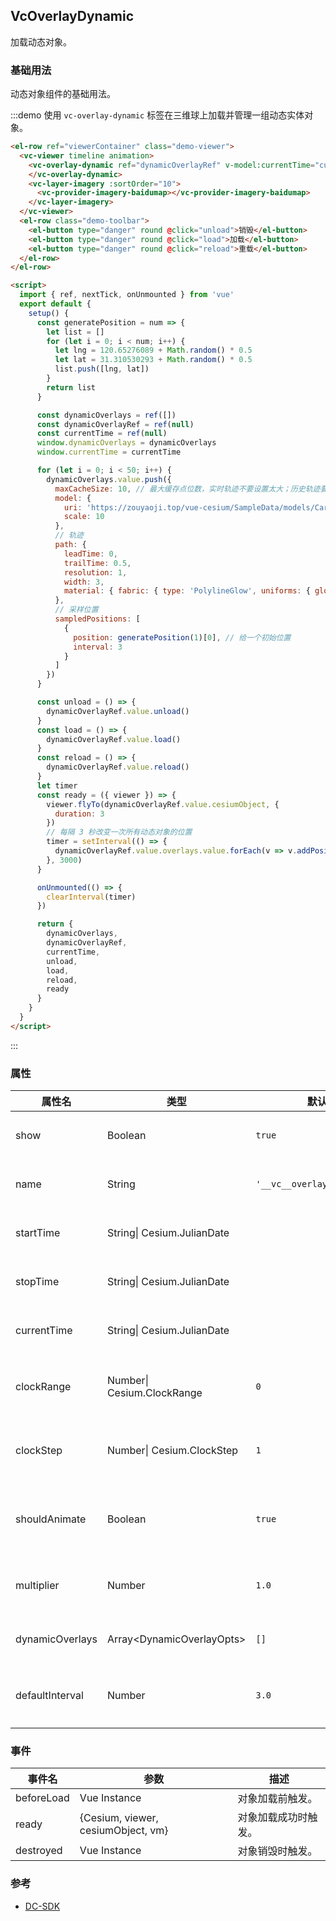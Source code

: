 <!--
 * @Author: zouyaoji@https://github.com/zouyaoji
 * @Date: 2021-11-24 15:37:18
 * @LastEditTime: 2021-11-25 23:50:05
 * @LastEditors: zouyaoji
 * @Description:
 * @FilePath: \vue-cesium@next\website\docs\zh-CN\overlays\vc-overlay-dynamic.md
-->

## VcOverlayDynamic

加载动态对象。

### 基础用法

动态对象组件的基础用法。

:::demo 使用 `vc-overlay-dynamic` 标签在三维球上加载并管理一组动态实体对象。

```html
<el-row ref="viewerContainer" class="demo-viewer">
  <vc-viewer timeline animation>
    <vc-overlay-dynamic ref="dynamicOverlayRef" v-model:currentTime="currentTime" :dynamicOverlays="dynamicOverlays" @ready="ready">
    </vc-overlay-dynamic>
    <vc-layer-imagery :sortOrder="10">
      <vc-provider-imagery-baidumap></vc-provider-imagery-baidumap>
    </vc-layer-imagery>
  </vc-viewer>
  <el-row class="demo-toolbar">
    <el-button type="danger" round @click="unload">销毁</el-button>
    <el-button type="danger" round @click="load">加载</el-button>
    <el-button type="danger" round @click="reload">重载</el-button>
  </el-row>
</el-row>

<script>
  import { ref, nextTick, onUnmounted } from 'vue'
  export default {
    setup() {
      const generatePosition = num => {
        let list = []
        for (let i = 0; i < num; i++) {
          let lng = 120.65276089 + Math.random() * 0.5
          let lat = 31.310530293 + Math.random() * 0.5
          list.push([lng, lat])
        }
        return list
      }

      const dynamicOverlays = ref([])
      const dynamicOverlayRef = ref(null)
      const currentTime = ref(null)
      window.dynamicOverlays = dynamicOverlays
      window.currentTime = currentTime

      for (let i = 0; i < 50; i++) {
        dynamicOverlays.value.push({
          maxCacheSize: 10, // 最大缓存点位数，实时轨迹不要设置太大；历史轨迹要设置得大于总点位数，不然要丢失数据。
          model: {
            uri: 'https://zouyaoji.top/vue-cesium/SampleData/models/Car/Car.gltf',
            scale: 10
          },
          // 轨迹
          path: {
            leadTime: 0,
            trailTime: 0.5,
            resolution: 1,
            width: 3,
            material: { fabric: { type: 'PolylineGlow', uniforms: { glowPower: 0.1, color: 'yellow' } } }
          },
          // 采样位置
          sampledPositions: [
            {
              position: generatePosition(1)[0], // 给一个初始位置
              interval: 3
            }
          ]
        })
      }

      const unload = () => {
        dynamicOverlayRef.value.unload()
      }
      const load = () => {
        dynamicOverlayRef.value.load()
      }
      const reload = () => {
        dynamicOverlayRef.value.reload()
      }
      let timer
      const ready = ({ viewer }) => {
        viewer.flyTo(dynamicOverlayRef.value.cesiumObject, {
          duration: 3
        })
        // 每隔 3 秒改变一次所有动态对象的位置
        timer = setInterval(() => {
          dynamicOverlayRef.value.overlays.value.forEach(v => v.addPosition(generatePosition(1)[0], 3))
        }, 3000)
      }

      onUnmounted(() => {
        clearInterval(timer)
      })

      return {
        dynamicOverlays,
        dynamicOverlayRef,
        currentTime,
        unload,
        load,
        reload,
        ready
      }
    }
  }
</script>
```

:::

### 属性

| 属性名          | 类型                        | 默认值                       | 描述                                                                       |
| --------------- | --------------------------- | ---------------------------- | -------------------------------------------------------------------------- |
| show            | Boolean                     | `true`                       | `optional` 指定加载的动态对象数据源对象是否显示。                          |
| name            | String                      | `'__vc__overlay__dynamic__'` | `optional` 指定加载的动态对象数据源名字。                                  |
| startTime       | String\| Cesium.JulianDate  |                              | `optional` 指定 `viewer.clock` 时钟的开始时间。                            |
| stopTime        | String\| Cesium.JulianDate  |                              | `optional` 指定 `viewer.clock` 时钟的结束时间。                            |
| currentTime     | String\| Cesium.JulianDate  |                              | `optional` 指定 `viewer.clock` 时钟当前时间。                              |
| clockRange      | Number\| Cesium.ClockRange  | `0`                          | `optional` 指定 `viewer.clock` 时钟走到结束时间时采取的决策。              |
| clockStep       | Number\| Cesium.ClockStep   | `1`                          | `optional` 指定 `viewer.clock` 时钟的运行是按帧还是按系统时间。            |
| shouldAnimate   | Boolean                     | `true`                       | `optional` 指定 `viewer.clock#tick` 是否改变 `viewer.clock` 时钟当前时间。 |
| multiplier      | Number                      | `1.0`                        | `optional` 指定 `viewer.clock#tick` 改变 `viewer.clock` 当前时间的倍数。   |
| dynamicOverlays | Array\<DynamicOverlayOpts\> | `[]`                         | `optional` 指定动态对象采样位置数组。                                      |
| defaultInterval | Number                      | `3.0`                        | `optional` 指定默认位置信息默认刷新间隔，实时改变动态模型位置可用。        |

### 事件

| 事件名     | 参数                               | 描述                 |
| ---------- | ---------------------------------- | -------------------- |
| beforeLoad | Vue Instance                       | 对象加载前触发。     |
| ready      | {Cesium, viewer, cesiumObject, vm} | 对象加载成功时触发。 |
| destroyed  | Vue Instance                       | 对象销毁时触发。     |

### 参考

- [DC-SDK](http://dc.dvgis.cn/#/editor?type=layer&example=dynamic)

